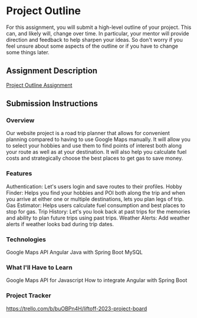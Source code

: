# Project Outline
For this assignment, you will submit a high-level outline of your project. This can, and likely will, change over time. In particular, your mentor will provide direction and feedback to help sharpen your ideas. So don't worry if you feel unsure about some aspects of the outline or if you have to change some things later.

## Assignment Description
[Project Outline Assignment](https://education.launchcode.org/liftoff/modules/assignments/project-outline)

## Submission Instructions

### Overview
Our website project is a road trip planner that allows for convenient planning compared to having to use Google Maps manually. It will allow you to select your hobbies and use them to find points of interest both along your route as well as at your destination. It will also help you calculate fuel costs and strategically choose the best places to get gas to save money.
### Features
Authentication: Let's users login and save routes to their profiles.
Hobby Finder: Helps you find your hobbies and POI both along the trip and when you arrive at either one or multiple destinations, lets you plan legs of trip.
Gas Estimator: Helps users calculate fuel consumption and best places to stop for gas.
Trip History: Let's you look back at past trips for the memories and ability to plan future trips using past trips.
Weather Alerts: Add weather alerts if weather looks bad during trip dates.
### Technologies
Google Maps API
Angular
Java with Spring Boot
MySQL
### What I'll Have to Learn
Google Maps API for Javascript
How to integrate Angular with Spring Boot
### Project Tracker
https://trello.com/b/buOBPn4H/liftoff-2023-project-board
